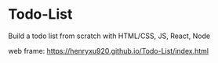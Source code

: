 # Todo-List
Build a todo list from scratch with HTML/CSS, JS, React, Node

web frame: https://henryxu920.github.io/Todo-List/index.html
